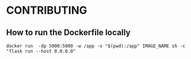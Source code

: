 # CONTRIBUTING

## How to run the Dockerfile locally

```
docker run  -dp 5000:5000 -w /app -v "$(pwd):/app" IMAGE_NAME sh -c "flask run --host 0.0.0.0"
```